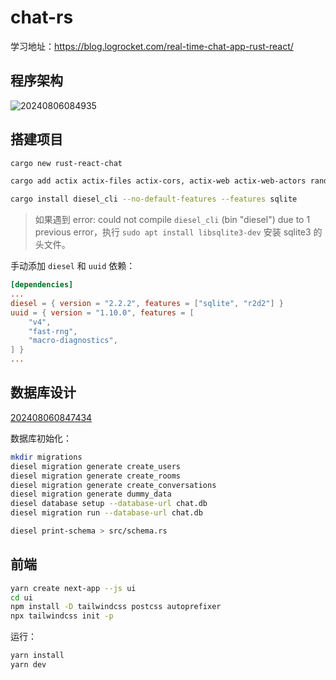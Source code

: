 # chat-rs

学习地址：<https://blog.logrocket.com/real-time-chat-app-rust-react/>

## 程序架构

![20240806084935](https://images.poneding.com/2024/06/20240806084935.png)

## 搭建项目

```bash
cargo new rust-react-chat

cargo add actix actix-files actix-cors, actix-web actix-web-actors rand serde serde_json dotenv uuid chrono

cargo install diesel_cli --no-default-features --features sqlite
```

> 如果遇到 error: could not compile `diesel_cli` (bin "diesel") due to 1 previous error，执行 `sudo apt install libsqlite3-dev` 安装 sqlite3 的头文件。

手动添加 `diesel` 和 `uuid` 依赖：

```toml
[dependencies]
...
diesel = { version = "2.2.2", features = ["sqlite", "r2d2"] }
uuid = { version = "1.10.0", features = [
    "v4",
    "fast-rng",
    "macro-diagnostics",
] }
...
```

## 数据库设计

[202408060847434](https://images.poneding.com/2024/06/202408060847434.png)

数据库初始化：

```bash
mkdir migrations
diesel migration generate create_users
diesel migration generate create_rooms
diesel migration generate create_conversations
diesel migration generate dummy_data
diesel database setup --database-url chat.db
diesel migration run --database-url chat.db

diesel print-schema > src/schema.rs
```

## 前端

```bash
yarn create next-app --js ui
cd ui
npm install -D tailwindcss postcss autoprefixer
npx tailwindcss init -p
```

运行：

```bash
yarn install
yarn dev
```
